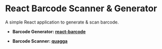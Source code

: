 # React Barcode Scanner & Generator

A simple React application to generate & scan barcode.

- __Barcode Generator: [react-barcode](https://github.com/kciter/react-barcode)__

- __Barcode Scanner: [quagga](https://github.com/michaeltrollan/quaggaJS#readme)__
